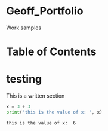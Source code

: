 # Geoff_Portfolio
Work samples

<h1>Table of Contents<span class="tocSkip"></span></h1>
<div class="toc"><ul class="toc-item"></ul></div>

# testing

This is a written section


```python
x = 3 + 3
print('this is the value of x: ', x)
```

    this is the value of x:  6
    


```python

```


```python

```


```python

```


```python

```


```python

```
